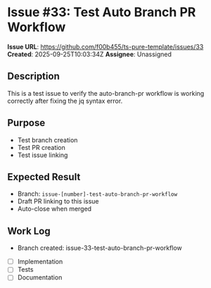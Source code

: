 # Issue #33: Test Auto Branch PR Workflow

**Issue URL**: https://github.com/f00b455/ts-pure-template/issues/33
**Created**: 2025-09-25T10:03:34Z
**Assignee**: Unassigned

## Description
This is a test issue to verify the auto-branch-pr workflow is working correctly after fixing the jq syntax error.

## Purpose
- Test branch creation
- Test PR creation  
- Test issue linking

## Expected Result
- Branch: `issue-[number]-test-auto-branch-pr-workflow`
- Draft PR linking to this issue
- Auto-close when merged

## Work Log
- Branch created: issue-33-test-auto-branch-pr-workflow
- [ ] Implementation
- [ ] Tests
- [ ] Documentation
